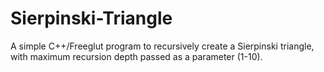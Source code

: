 # Sierpinski-Triangle
A simple C++/Freeglut program to recursively create a Sierpinski triangle, with maximum recursion depth passed as a parameter (1-10).
